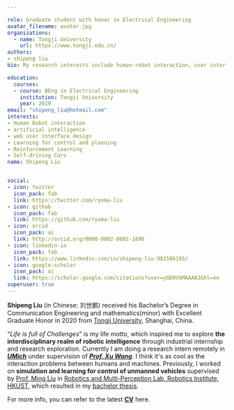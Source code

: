 ```yaml
---

role: Graduate student with honor in Electrical Engineering
avatar_filename: avatar.jpg
organizations:
  - name: Tongji University
    url: https://www.tongji.edu.cn/
authors:
- shipeng liu
bio: My research interests include human-robot interaction, user interface design, web application, as well as reinforcement learning.

education:
  courses:
  - course: BEng in Electrical Engineering
    institution: Tongji University
    year: 2019
email: "shipeng_liu@hotmail.com"
interests:
- Human Robot interaction
- artificial intelligence
- web user interface design
- Learning for control and planning
- Reinforcement Learning
- Self-driving Cars
name: Shipeng Liu


social:
- icon: twitter
  icon_pack: fab
  link: https://twitter.com/ryoma-liu
- icon: github
  icon_pack: fab
  link: https://github.com/ryoma-liu
- icon: orcid
  icon_pack: ai
  link: http://orcid.org/0000-0002-8082-1890
- icon: linkedin-in
  icon_pack: fab
  link: https://www.linkedin.com/in/shipeng-liu-981586195/
- icon: google-scholar
  icon_pack: ai
  link: https://scholar.google.com/citations?user=yGD9V6MAAAAJ&hl=en
superuser: true
---
```


**Shipeng Liu** (in Chinese: 刘世鹏)  received his Bachelor’s Degree in Communication Engineering and mathematics(minor) with Excellent Graduate Honor in 2020 from [Tongji University](https://www.tongji.edu.cn/), Shanghai, China.

“*Life is full of Challenges*” is my life motto, which inspired me to explore **the interdisciplinary realm of robotic intelligence** through industrial internship and research exploration. Currently I am doing a research intern remotely in ***[UMich](https://cse.engin.umich.edu/)*** under supervision of ***[Prof. Xu Wang](http://www.cs.cmu.edu/~xuwang/)***. I think it's as cool as the interaction problems between humans and machines. Previously, I worked on **simulation and learning for control of unmanned vehicles** supervised by [Prof. Ming Liu](https://sites.google.com/site/mingliurobot/home) in [Robotics and Multi-Perception Lab, Robotics Institute, HKUST](https://www.ram-lab.com/), which resulted in my [bachelor thesis]().

For more info, you can refer to the latest [**CV**]() here.


